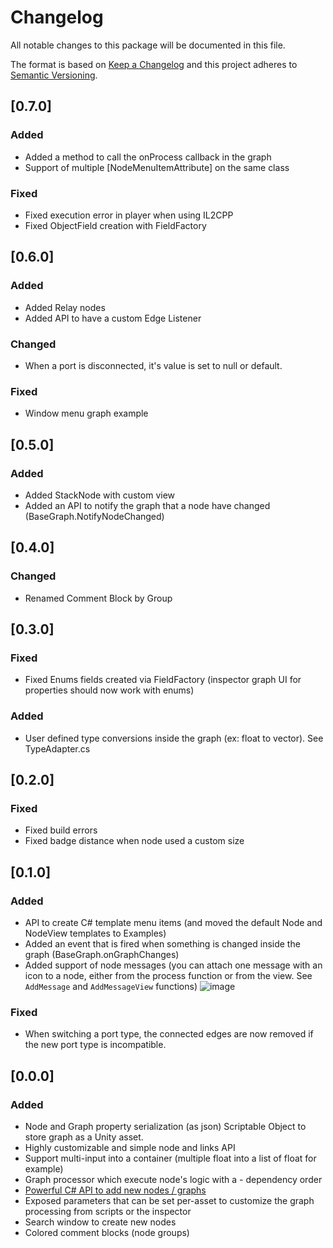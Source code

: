 # Changelog
All notable changes to this package will be documented in this file.

The format is based on [Keep a Changelog](http://keepachangelog.com/en/1.0.0/)
and this project adheres to [Semantic Versioning](http://semver.org/spec/v2.0.0.html).

## [0.7.0]

### Added
- Added a method to call the onProcess callback in the graph
- Support of multiple [NodeMenuItemAttribute] on the same class

### Fixed
- Fixed execution error in player when using IL2CPP
- Fixed ObjectField creation with FieldFactory

## [0.6.0]

### Added
- Added Relay nodes
- Added API to have a custom Edge Listener

### Changed
- When a port is disconnected, it's value is set to null or default.

### Fixed
- Window menu graph example

## [0.5.0]

### Added

- Added StackNode with custom view
- Added an API to notify the graph that a node have changed (BaseGraph.NotifyNodeChanged)

## [0.4.0]

### Changed

- Renamed Comment Block by Group

## [0.3.0]

### Fixed

- Fixed Enums fields created via FieldFactory (inspector graph UI for properties should now work with enums)

### Added

- User defined type conversions inside the graph (ex: float to vector). See TypeAdapter.cs

## [0.2.0]

### Fixed

- Fixed build errors
- Fixed badge distance when node used a custom size

## [0.1.0]

### Added

- API to create C# template menu items (and moved the default Node and NodeView templates to Examples)
- Added an event that is fired when something is changed inside the graph (BaseGraph.onGraphChanges)
- Added support of node messages (you can attach one message with an icon to a node, either from the process function or from the view. See `AddMessage` and `AddMessageView` functions)
![image](https://user-images.githubusercontent.com/6877923/63230798-07593f00-c212-11e9-92ea-ec3ba3c11ba0.png)


### Fixed

- When switching a port type, the connected edges are now removed if the new port type is incompatible.

## [0.0.0]

### Added

- Node and Graph property serialization (as json) Scriptable Object to store graph as a Unity asset.
- Highly customizable and simple node and links API
- Support multi-input into a container (multiple float into a list of float for example)
- Graph processor which execute node's logic with a - dependency order
- [Powerful C# API to add new nodes / graphs](https://github.com/alelievr/NodeGraphProcessor/wiki/Node-scripting-API)
- Exposed parameters that can be set per-asset to customize the graph processing from scripts or the inspector
- Search window to create new nodes
- Colored comment blocks (node groups)

